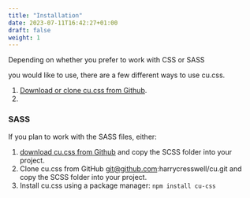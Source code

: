 ```yaml
---
title: "Installation"
date: 2023-07-11T16:42:27+01:00
draft: false
weight: 1
---
```



Depending on whether you prefer to work with CSS or SASS 

you would like to use, there are a few different ways to use cu.css.


1. [Download or clone cu.css from Github]().
2. 

<!-- Include via a CDN.

Paste the following into the `<head>` of your HTML:

```
<link rel="stylesheet" href="https://cdn.jsdelivr.net/npm/cu.css@2/out/cu.css">
``` -->



### SASS

If you plan to work with the SASS files, either:

1. [download cu.css from Github]() and copy the SCSS folder into your project.
2. Clone cu.css from GitHub git@github.com:harrycresswell/cu.git and copy the SCSS folder into your project.
3. Install cu.css using a package manager: `npm install cu-css`

